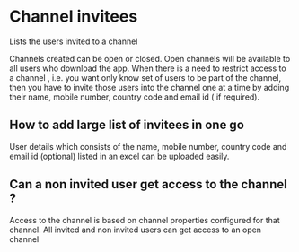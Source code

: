 # Channel invitees
Lists the users invited to a channel

Channels created can be open or closed. Open channels will be available to all users who download the app. When there is a need to restrict access to a channel , i.e. you want only  know set of users to be part of the channel,  then you have to invite those users into the channel one at a time by adding their name, mobile number, country code and email id ( if required).

## How to add large list of invitees in one go
User details which consists of the name, mobile number, country code and email id (optional) listed in an excel can be uploaded easily. 

## Can a non invited user get access to the channel ?
Access to the channel is based on channel properties configured for that channel. All invited and non invited users can get access to an open channel
<!--stackedit_data:
eyJoaXN0b3J5IjpbLTE2NDkxMDUwMV19
-->